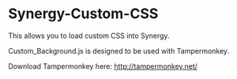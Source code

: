 # Synergy-Custom-CSS
This allows you to load custom CSS into Synergy.

Custom_Background.js is designed to be used with Tampermonkey.

Download Tampermonkey here: http://tampermonkey.net/

